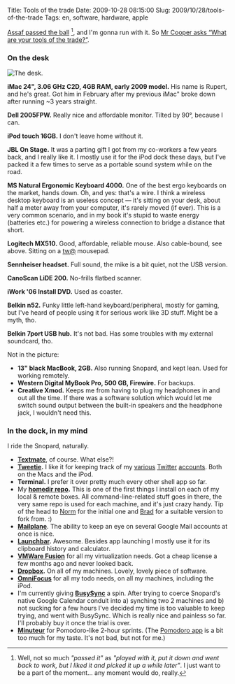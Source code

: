 Title: Tools of the trade
Date: 2009-10-28 08:15:00
Slug: 2009/10/28/tools-of-the-trade
Tags: en, software, hardware, apple


[Assaf passed the ball][1] [^1], and I'm gonna run with it. So [Mr Cooper
asks “What are your tools of the trade?”][3].

### On the desk

![The desk.][4]

**iMac 24", 3.06 GHz C2D, 4GB RAM, early 2009 model.** His name is Rupert, and
he's great. Got him in February after my previous iMac" broke down after
running ~3 years straight.

**Dell 2005FPW.** Really nice and affordable monitor. Tilted by 90°, because
I can.

**iPod touch 16GB.** I don't leave home without it.

**JBL On Stage.** It was a parting gift I got from my co-workers a few years
back, and I really like it. I mostly use it for the iPod dock these days, but
I've packed it a few times to serve as a portable sound system while on the
road.

**MS Natural Ergonomic Keyboard 4000.** One of the best ergo keyboards on the
market, hands down. Oh, and yes: that's a wire. I think a wireless desktop
keyboard is an useless concept — it's sitting on your desk, about half a
meter away from your computer, it's rarely moved (if ever). This is a very
common scenario, and in my book it's stupid to waste energy (batteries etc.)
for powering a wireless connection to bridge a distance that short.

**Logitech MX510.** Good, affordable, reliable mouse. Also cable-bound, see
above. Sitting on a [tw@][5] mousepad.

**Sennheiser headset.** Full sound, the mike is a bit quiet, not the USB
version.

**CanoScan LiDE 200.** No-frills flatbed scanner.

**iWork '06 Install DVD.** Used as coaster.

**Belkin n52.** Funky little left-hand keyboard/peripheral, mostly for gaming,
but I've heard of people using it for serious work like 3D stuff. Might be a
myth, tho.

**Belkin 7port USB hub.** It's not bad. Has some troubles with my external
soundcard, tho.

Not in the picture:

  * **13" black MacBook, 2GB.** Also running Snopard, and kept lean. Used for
    working remotely.
  * **Western Digital MyBook Pro, 500 GB, Firewire.** For backups.
  * **Creative Xmod.** Keeps me from having to plug my headphones in and out
    all the time. If there was a software solution which would let me switch
    sound output between the built-in speakers and the headphone jack, I
    wouldn't need this.

### In the dock, in my mind

I ride the Snopard, naturally.

* **[Textmate][6]**, of course. What else?!
* **[Tweetie][7].** I like it for keeping track of my [various][8]
  [Twitter][9] [accounts][10]. Both on the Macs and the iPod.
* **Terminal.** I prefer it over pretty much every other shell app so far.
* My **[homedir repo][11].** This is one of the first things I install on each
  of my local & remote boxes. All command-line-related stuff goes in there,
  the very same repo is used for each machine, and it's just crazy handy. Tip
  of the head to [Norm][12] for the initial one and [Brad][13] for a suitable
  version to fork from. :)
* **[Mailplane][14]**. The ability to keep an eye on several Google Mail
  accounts at once is nice.
* **[Launchbar][15].** Awesome. Besides app launching I mostly use it for its
  clipboard history and calculator.
* **[VMWare Fusion][16]** for all my virtualization needs. Got a cheap license
  a few months ago and never looked back.
* **[Dropbox][17].** On all of my machines. Lovely, lovely piece of software.
* **[OmniFocus][18]** for all my todo needs, on all my machines, including the
  iPod.
* I'm currently giving **[BusySync][19]** a spin. After trying to coerce
  Snopard's native Google Calendar conduit into a) synching two 2 machines and
  b) not sucking for a few hours I've decided my time is too valuable to keep
  trying, and went with BusySync. Which is really nice and painless so far.
  I'll probably buy it once the trial is over.
* **[Minuteur][20]** for Pomodoro-like 2-hour sprints. (The
  [Pomodoro app][21] is a bit too much for my taste. It's not bad, but not
  for me.)


[^1]: Well, not so much _"passed it"_ as _"played with it, put it down and
      went back to work, but I liked it and picked it up a while later"_. I
      just want to be a part of the moment… any moment would do, really.

   [1]: http://blog.labnotes.org/2009/10/23/tools-of-the-trade/
   [2]: #fn:p225698723-1
   [3]: http://rubyflow.com/items/2865
   [4]: http://dl.dropbox.com/u/7298/blog/225698723_1.jpg
   [5]: http://gta.wikia.com/TW@
   [6]: http://macromates.com
   [7]: http://www.atebits.com/tweetie-mac/
   [8]: http://twitter.com/Carlo
   [9]: http://twitter.com/TwerpScan
   [10]: http://twitter.com/Charpool
   [11]: http://github.com/carlo/homedir
   [12]: http://github.com/norm/homedir
   [13]: http://github.com/bradleywright/homedir
   [14]: http://mailplaneapp.com/
   [15]: http://www.obdev.at/products/launchbar/index.html
   [16]: http://www.vmware.com/products/fusion
   [17]: https://www.getdropbox.com/referrals/NTcyOTg5
   [18]: http://www.omnigroup.com/omnifocus
   [19]: http://
   [20]: http://www.phg-home.com/index_mac.html
   [21]: http://pomodoro.ugolandini.com/
   [22]: #fnref:p225698723-1
